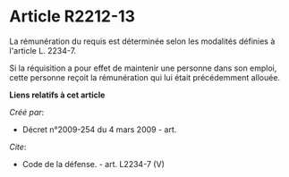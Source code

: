 # Article R2212-13

La rémunération du requis est déterminée selon les modalités définies à l'article L. 2234-7.

Si la réquisition a pour effet de maintenir une personne dans son emploi, cette personne reçoit la rémunération qui lui était
précédemment allouée.

**Liens relatifs à cet article**

_Créé par_:

  - Décret n°2009-254 du 4 mars 2009 - art.

_Cite_:

  - Code de la défense. - art. L2234-7 (V)
